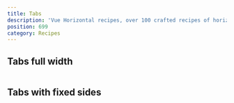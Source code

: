 ```yaml
---
title: Tabs
description: 'Vue Horizontal recipes, over 100 crafted recipes of horizontal layout with various design choices and control mechanisms ready for your needs.'
position: 699
category: Recipes
---
```


## Tabs full width

```vue[] import=recipes/tabs/recipes-tabs-simple.vue padding=0 zoom
```

## Tabs with fixed sides

```vue[] import=recipes/tabs/recipes-tabs-sides.vue padding=0 zoom
```
